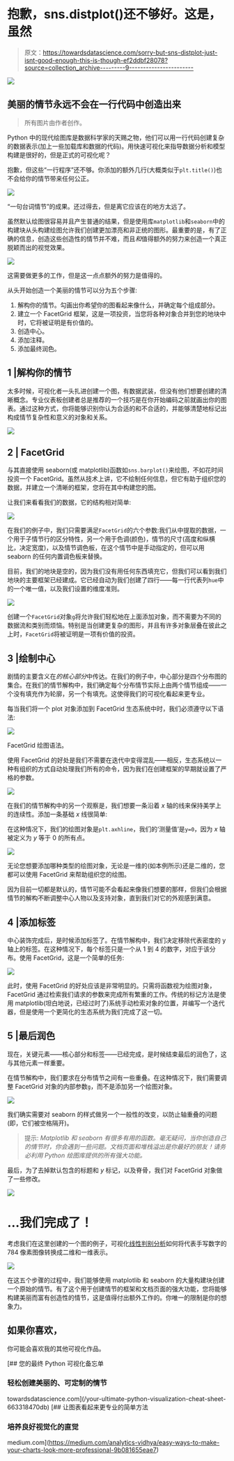 # 抱歉，sns.distplot()还不够好。这是，虽然

> 原文：<https://towardsdatascience.com/sorry-but-sns-distplot-just-isnt-good-enough-this-is-though-ef2ddbf28078?source=collection_archive---------9----------------------->

![](img/7991d025b40427929ef84e123b5dbc08.png)

## 美丽的情节永远不会在一行代码中创造出来

> 所有图片由作者创作。

Python 中的现代绘图库是数据科学家的天赐之物，他们可以用一行代码创建复杂的数据表示(加上一些加载库和数据的代码)。用快速可视化来指导数据分析和模型构建是很好的，但是正式的可视化呢？

抱歉，但这些“一行程序”还不够。你添加的额外几行(大概类似于`plt.title()`)也不会给你的情节带来任何公正。

![](img/15732f945a080e0a239e8b040bd984f9.png)

“一句台词情节”的成果。还过得去，但是离它应该在的地方太远了。

虽然默认绘图很容易并且产生普通的结果，但是使用库`matplotlib`和`seaborn`中的构建块从头构建绘图允许我们创建更加漂亮和非正统的图形。最重要的是，有了正确的信息，创造这些创造性的情节并不难，而且*和*值得额外的努力来创造一个真正脱颖而出的视觉效果。

![](img/bb1dd9f43323d5506d8804eea206ae5e.png)

这需要做更多的工作，但是这一点点额外的努力是值得的。

从头开始创造一个美丽的情节可以分为五个步骤:

1.  解构你的情节。勾画出你希望你的图看起来像什么，并确定每个组成部分。
2.  建立一个 FacetGrid 框架，这是一项投资，当您将各种对象合并到您的地块中时，它将被证明是有价值的。
3.  创造中心。
4.  添加注释。
5.  添加最终润色。

## 1 |解构你的情节

太多时候，可视化者一头扎进创建一个图，有数据武装，但没有他们想要创建的清晰概念。专业仪表板创建者总是推荐的一个技巧是在你开始编码之前就画出你的图表。通过这种方式，你将能够识别你认为合适的和不合适的，并能够清楚地标记出构成情节复杂性和意义的对象和关系。

![](img/b86e3e0191f1ac37af0038951ddf7731.png)

## 2 | FacetGrid

与其直接使用 seaborn(或 matplotlib)函数如`sns.barplot()`来绘图，不如花时间投资一个 FacetGrid。虽然从技术上讲，它不绘制任何信息，但它有助于组织您的数据，并建立一个清晰的框架，您将在其中构建您的图。

让我们来看看我们的数据，它的结构相对简单:

![](img/31ccec42e7a2baeaeca5efeca1a2be8a.png)

在我们的例子中，我们只需要满足`FacetGrid`的六个参数:我们从中提取的数据，一个用于子情节行的区分特性，另一个用于色调(颜色)，情节的尺寸(高度和纵横比，决定宽度)，以及情节调色板，在这个情节中是手动指定的，但可以用 seaborn 的任何内置调色板来替换。

目前，我们的地块是空的，因为我们没有用任何东西填充它，但我们可以看到我们地块的主要框架已经建成。它已经自动为我们创建了四行——每一行代表列`hue`中的一个唯一值，以及我们设置的维度准则。

![](img/0fb34ba6fd7bee45c28e97e718c0b17d.png)

创建一个`FacetGrid`对象`g`将允许我们轻松地在上面添加对象，而不需要为不同的数据流和类别而烦恼。特别是当创建更复杂的图形，并且有许多对象层叠在彼此之上时，`FacetGrid`将被证明是一项有价值的投资。

## 3 |绘制中心

剧情的主要含义在*的核心部分*中传达。在我们的例子中，中心部分是四个分布图的集合。在我们的情节解构中，我们确定每个分布情节实际上由两个情节组成——一个没有填充作为轮廓，另一个有填充。这使得我们的可视化看起来更专业。

每当我们将一个 plot 对象添加到 FacetGrid 生态系统中时，我们必须遵守以下语法:

![](img/89aaf249f866e44ef2be00a7a0f2eec2.png)

FacetGrid 绘图语法。

使用 FacetGrid 的好处是我们不需要在迭代中变得混乱——相反，生态系统以一种有组织的方式自动处理我们所有的命令，因为我们在创建框架的早期就设置了严格的参数。

![](img/d08adf264dbc7ae7c07e59dd1e94ea1c.png)

在我们的情节解构中的另一个观察是，我们想要一条沿着 *x* 轴的线来保持美学上的连续性。添加一条基础 *x* 线很简单:

在这种情况下，我们的绘图对象是`plt.axhline`，我们的‘测量值’是`y=0`，因为 *x* 轴被定义为 *y* 等于 0 的所有点。

![](img/ad314da0f32bd475c128a64a5f356c20.png)

无论您想要添加哪种类型的绘图对象，无论是一维的(如本例所示)还是二维的，您都可以使用 FacetGrid 来帮助组织您的绘图。

因为目前一切都是默认的，情节可能不会看起来像我们想要的那样，但我们会根据情节的解构不断调整中心人物以及支持对象，直到我们对它的外观感到满意。

## 4 |添加标签

中心装饰完成后，是时候添加标签了。在情节解构中，我们决定移除代表密度的 y 轴上的标签。在这种情况下，每个标签只是一个从 1 到 4 的数字，对应于该分布。使用 FacetGrid，这是一个简单的任务:

![](img/b9ed65cb438f0d0654fe6ae78c62fcab.png)

此时，使用 FacetGrid 的好处应该是非常明显的。只需将函数视为绘图对象，FacetGrid 通过检索我们请求的参数来完成所有繁重的工作。传统的标记方法是使用 matplotlib(坦白地说，已经过时了)系统手动检索对象的位置，并编写一个迭代器，但是使用一个更简化的生态系统为我们完成了这一切。

## 5 |最后润色

现在，关键元素——核心部分和标签——已经完成，是时候结束最后的润色了，这与其他元素一样重要。

在情节解构中，我们要求在分布情节之间有一些重叠。在这种情况下，我们需要调整 FacetGrid 对象的内部参数`g`，而不是添加另一个绘图对象。

![](img/98a525b25177333af673a70837a7232e.png)

我们确实需要对 seaborn 的样式做另一个一般性的改变，以防止轴重叠的问题(即，它们被空格隔开)。

> 提示: *Matplotlib 和 seaborn 有很多有用的函数。毫无疑问，当你创造自己的情节时，你会遇到一些问题。文档页面和堆栈溢出是你最好的朋友！请务必利用 Python 绘图库提供的所有强大功能。*

最后，为了去掉默认包含的标题和 *y* 标记，以及脊骨，我们对 FacetGrid 对象做了一些修改。

![](img/6fac5138abf503fb030e4cd51b731536.png)

# …我们完成了！

考虑我们在这里创建的一个图的例子，可视化[线性判别分析](/linear-discriminant-analysis-explained-in-under-4-minutes-e558e962c877)如何将代表手写数字的 784 像素图像转换成二维和一维表示。

![](img/ded9a0c3b6fe38d83b8a946a2b0543e2.png)

在这五个步骤的过程中，我们能够使用 matplotlib 和 seaborn 的大量构建块创建一个原始的情节。有了这个用于创建情节的框架和文档页面的强大功能，您将能够构建美丽而富有创造性的情节，这是值得付出额外工作的。你唯一的限制是你的想象力。

## 如果你喜欢，

你可能会喜欢我的其他可视化作品。

[](/your-ultimate-python-visualization-cheat-sheet-663318470db) [## 您的最终 Python 可视化备忘单

### 轻松创建美丽的、可定制的情节

towardsdatascience.com](/your-ultimate-python-visualization-cheat-sheet-663318470db) [](https://medium.com/analytics-vidhya/easy-ways-to-make-your-charts-look-more-professional-9b081655eae7) [## 让图表看起来更专业的简单方法

### 培养良好视觉化的直觉

medium.com](https://medium.com/analytics-vidhya/easy-ways-to-make-your-charts-look-more-professional-9b081655eae7)